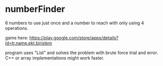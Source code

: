 # numberFinder
6 numbers to use just once and a number to reach with only using 4 operations.

game here: https://play.google.com/store/apps/details?id=tr.name.ekt.birislem

program uses "List<int>" and solves the problem with brute force trial and error. 
C++ or array implementations might work faster.
